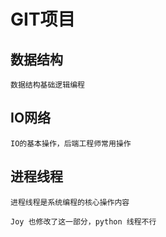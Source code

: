 # GIT项目

## 数据结构
    数据结构基础逻辑编程
## IO网络
    IO的基本操作，后端工程师常用操作

## 进程线程
    进程线程是系统编程的核心操作内容

    Joy 也修改了这一部分，python 线程不行

